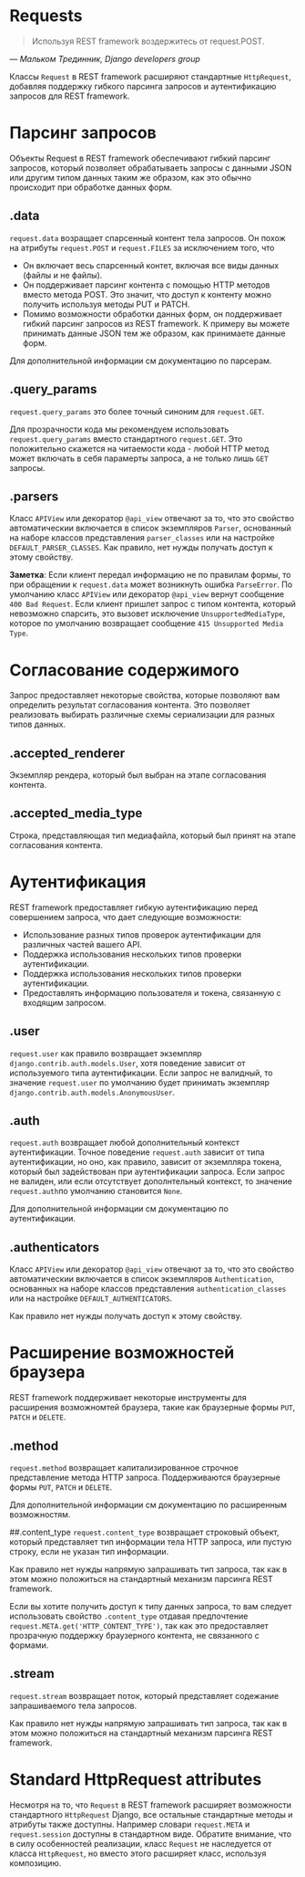 # Requests

>Используя REST framework воздержитесь от request.POST.

*— Мальком Трединник, Django developers group*


Классы `Request` в REST framework расширяют стандартные `HttpRequest`, добавляя поддержку гибкого парсинга запросов и аутентификацию запросов для REST framework.

# Парсинг запросов

Объекты Request в REST framework обеспечивают гибкий парсинг запросов, который позволяет обрабатываеть запросы с данными JSON или другим типом данных таким же образом, как это обычно происходит при обработке данных форм.

## .data
`request.data` возращает спарсенный контент тела запросов. Он похож на атрибуты `request.POST` и `request.FILES` за исключением того, что

* Он включает весь спарсенный контет, включая все виды данных (файлы и не файлы).
* Он поддерживает парсинг контента с помощью HTTP методов вместо метода POST. Это значит, что доступ к контенту можно получить используя методы PUT и PATCH.
* Помимо возможности обработки данных форм, он поддерживает гибкий парсинг запросов из REST framework. К примеру вы можете принимать данные JSON тем же образом, как принимаете данные форм.

Для дополнительной информации см документацию по парсерам.

## .query_params
`request.query_params` это более точный синоним для `request.GET`.

Для прозрачности кода мы рекомендуем использовать `request.query_params` вместо стандартного `request.GET`. Это положительно скажется на читаемости кода - любой HTTP метод может включать в себя парамерты запроса, а не только лишь `GET` запросы.

## .parsers
Класс `APIView` или декоратор `@api_view` отвечают за то, что это свойство автоматическии включается в список экземпляров `Parser`, основанный на наборе классов представления `parser_classes` или на настройке `DEFAULT_PARSER_CLASSES`.
Как правило, нет нужды получать доступ к этому свойству.

**Заметка**: Если клиент передал информацию не по правилам формы, то при обращении к `request.data` может возникнуть ошибка `ParseError`. По умолчанию класс `APIView` или декоратор `@api_view` вернут сообщение `400 Bad Request`.
Если клиент пришлет запрос с типом контента, который невозможно спарсить, это вызовет исключение `UnsupportedMediaType`, которое по умолчанию возвращает сообщение `415 Unsupported Media Type`.

# Согласование содержимого
Запрос предоставляет некоторые свойства, которые позволяют вам определить результат согласования контента. Это позволяет реализовать выбирать различные схемы сериализации для разных типов данных.


## .accepted_renderer

Экземпляр рендера, который был выбран на этапе согласования контента.


## .accepted_media_type

Строка, представляющая тип медиафайла, который был принят на этапе согласования контента.


# Аутентификация

REST framework предоставляет гибкую аутентификацию перед совершением запроса, что дает следующие возможности:

* Использование разных типов проверок аутентификации для различных частей вашего API.
* Поддержка использования нескольких типов проверки аутентификации.
* Поддержка использования нескольких типов проверки аутентификации.
* Предоставлять информацию пользователя и токена, связанную с входящим запросом.

## .user
`request.user` как правило возвращает экземпляр `django.contrib.auth.models.User`, хотя поведение зависит от используемого типа аутентификации.
Если запрос не валидный, то значение `request.user` по умолчанию будет принимать экземпляр `django.contrib.auth.models.AnonymousUser`.

## .auth
`request.auth` возвращает любой дополнительный контекст аутентификации. Точное поведение `request.auth` зависит от типа аутентификации, но оно, как правило, зависит от экземпляра токена, который был задействован при аутентификации запроса.
Если запрос не валиден, или если отсутствует дополнтельный контекст, то значение `request.auth`по умолчанию становится `None`.

Для дополнительной информации см документацию по аутентификации.

## .authenticators

Класс `APIView` или декоратор `@api_view` отвечают за то, что это свойство автоматическии включается в список экземпляров `Authentication`, основанных на наборе классов представления `authentication_classes` или на настройке `DEFAULT_AUTHENTICATORS`.

Как правило нет нужды получать доступ к этому свойству.

# Расширение возможностей браузера
REST framework поддерживает некоторые инструменты для расширения возможномтей браузера, такие как браузерные формы `PUT`, `PATCH` и `DELETE`.

## .method

`request.method` возвращает капитализированное строчное представление метода HTTP запроса.
Поддерживаются браузерные формы `PUT`, `PATCH` и `DELETE`.

Для дополнительной информации см документацию по расширенным возможностям.


##.content_type
`request.content_type` возвращает строковый объект, который представляет тип информации тела HTTP запроса, или пустую строку, если не указан тип информации.

Как правило нет нужды напрямую запрашивать тип запроса, так как в этом можно положиться на стандартный механизм парсинга REST framework.

Если вы хотите получить доступ к типу данных запроса, то вам следует использовать свойство `.content_type` отдавая предпочтение `request.META.get('HTTP_CONTENT_TYPE')`, так как это предоставляет прозрачную поддержку браузерного контента, не связанного с формами.

## .stream
`request.stream` возвращает поток, который представляет содежание запрашиваемого тела запросов.

Как правило нет нужды напрямую запрашивать тип запроса, так как в этом можно положиться на стандартный механизм парсинга REST framework.


# Standard HttpRequest attributes
Несмотря на то, что `Request` в REST framework расширяет возможности стандартного `HttpRequest` Django, все остальные стандартные методы и атрибуты также доступны. Например словари `request.META` и `request.session` доступны в стандартном виде.
Обратите внимание, что в силу особенностей реализации, класс `Request` не наследуется от класса `HttpRequest`, но вместо этого расширяет класс, используя композицию.
